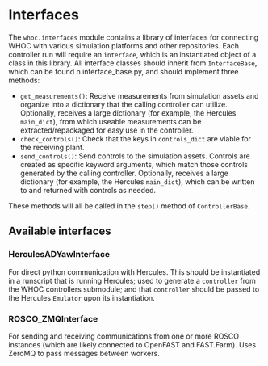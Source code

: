 # Interfaces

The `whoc.interfaces` module contains a library of interfaces for connecting 
WHOC with various simulation platforms and other repositories. Each controller
run will require an `interface`, which is an instantiated object of a class
in this library. All interface classes should inherit from `InterfaceBase`, 
which can be found n interface_base.py, and should implement three methods:
- `get_measurements()`: Receive measurements from simulation assets and 
organize into a dictionary that the calling controller can utilize. Optionally,
receives a large dictionary (for example, the Hercules `main_dict`), from which
useable measurements can be extracted/repackaged for easy use in the controller.
- `check_controls()`: Check that the keys in `controls_dict` are viable for 
the receiving plant.
- `send_controls()`: Send controls to the simulation assets. Controls are 
created as specific keyword arguments, which match those controls generated
by the calling controller. Optionally, receives a large dictionary 
(for example, the Hercules `main_dict`), which can be written to and returned
with controls as needed.

These methods will all be called in the `step()` method of `ControllerBase`.

## Available interfaces

### HerculesADYawInterface
For direct python communication with Hercules. This should be instantiated 
in a runscript that is running Hercules; used to generate a `controller` from 
the WHOC controllers submodule; and that `controller` should be passed to the
Hercules `Emulator` upon its instantiation.

### ROSCO_ZMQInterface
For sending and receiving communications from one or more ROSCO instances 
(which are likely connected to OpenFAST and FAST.Farm). Uses ZeroMQ to pass
messages between workers.
